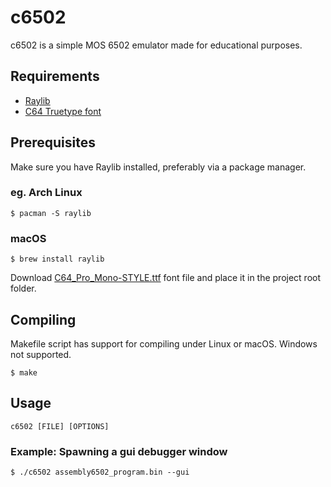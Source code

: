# c6502

c6502 is a simple MOS 6502 emulator made for educational purposes.

## Requirements

* [Raylib](https://github.com/raysan5/raylib)
* [C64 Truetype font](https://style64.org/c64-truetype)

## Prerequisites

Make sure you have Raylib installed, preferably via a package manager.

### eg. Arch Linux

```shell
$ pacman -S raylib
```

### macOS
```shell
$ brew install raylib
```

Download [C64_Pro_Mono-STYLE.ttf](https://style64.org/c64-truetype) font file and place it in the project root folder.

## Compiling

Makefile script has support for compiling under Linux or macOS. Windows not supported.

```shell
$ make
```

## Usage

```shell
c6502 [FILE] [OPTIONS]
```

### Example: Spawning a gui debugger window

```shell
$ ./c6502 assembly6502_program.bin --gui
```